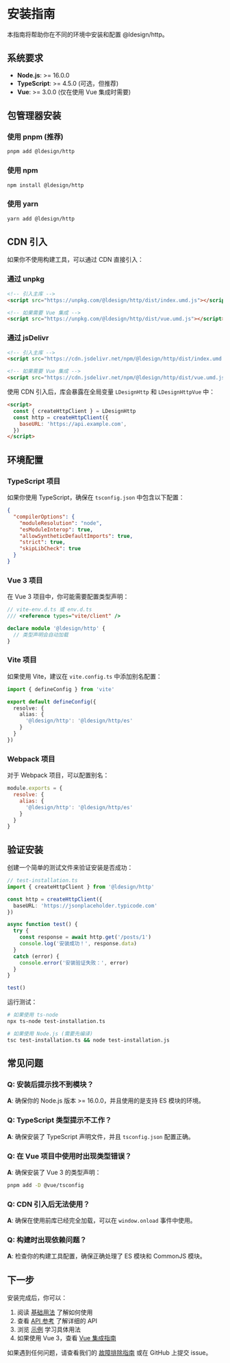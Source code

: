 # 安装指南

本指南将帮助你在不同的环境中安装和配置 @ldesign/http。

## 系统要求

- **Node.js**: >= 16.0.0
- **TypeScript**: >= 4.5.0 (可选，但推荐)
- **Vue**: >= 3.0.0 (仅在使用 Vue 集成时需要)

## 包管理器安装

### 使用 pnpm (推荐)

```bash
pnpm add @ldesign/http
```

### 使用 npm

```bash
npm install @ldesign/http
```

### 使用 yarn

```bash
yarn add @ldesign/http
```

## CDN 引入

如果你不使用构建工具，可以通过 CDN 直接引入：

### 通过 unpkg

```html
<!-- 引入主库 -->
<script src="https://unpkg.com/@ldesign/http/dist/index.umd.js"></script>

<!-- 如果需要 Vue 集成 -->
<script src="https://unpkg.com/@ldesign/http/dist/vue.umd.js"></script>
```

### 通过 jsDelivr

```html
<!-- 引入主库 -->
<script src="https://cdn.jsdelivr.net/npm/@ldesign/http/dist/index.umd.js"></script>

<!-- 如果需要 Vue 集成 -->
<script src="https://cdn.jsdelivr.net/npm/@ldesign/http/dist/vue.umd.js"></script>
```

使用 CDN 引入后，库会暴露在全局变量 `LDesignHttp` 和 `LDesignHttpVue` 中：

```html
<script>
  const { createHttpClient } = LDesignHttp
  const http = createHttpClient({
    baseURL: 'https://api.example.com',
  })
</script>
```

## 环境配置

### TypeScript 项目

如果你使用 TypeScript，确保在 `tsconfig.json` 中包含以下配置：

```json
{
  "compilerOptions": {
    "moduleResolution": "node",
    "esModuleInterop": true,
    "allowSyntheticDefaultImports": true,
    "strict": true,
    "skipLibCheck": true
  }
}
```

### Vue 3 项目

在 Vue 3 项目中，你可能需要配置类型声明：

```typescript
// vite-env.d.ts 或 env.d.ts
/// <reference types="vite/client" />

declare module '@ldesign/http' {
  // 类型声明会自动加载
}
```

### Vite 项目

如果使用 Vite，建议在 `vite.config.ts` 中添加别名配置：

```typescript
import { defineConfig } from 'vite'

export default defineConfig({
  resolve: {
    alias: {
      '@ldesign/http': '@ldesign/http/es'
    }
  }
})
```

### Webpack 项目

对于 Webpack 项目，可以配置别名：

```javascript
module.exports = {
  resolve: {
    alias: {
      '@ldesign/http': '@ldesign/http/es'
    }
  }
}
```

## 验证安装

创建一个简单的测试文件来验证安装是否成功：

```typescript
// test-installation.ts
import { createHttpClient } from '@ldesign/http'

const http = createHttpClient({
  baseURL: 'https://jsonplaceholder.typicode.com'
})

async function test() {
  try {
    const response = await http.get('/posts/1')
    console.log('安装成功！', response.data)
  }
  catch (error) {
    console.error('安装验证失败：', error)
  }
}

test()
```

运行测试：

```bash
# 如果使用 ts-node
npx ts-node test-installation.ts

# 如果使用 Node.js (需要先编译)
tsc test-installation.ts && node test-installation.js
```

## 常见问题

### Q: 安装后提示找不到模块？

**A**: 确保你的 Node.js 版本 >= 16.0.0，并且使用的是支持 ES 模块的环境。

### Q: TypeScript 类型提示不工作？

**A**: 确保安装了 TypeScript 声明文件，并且 `tsconfig.json` 配置正确。

### Q: 在 Vue 项目中使用时出现类型错误？

**A**: 确保安装了 Vue 3 的类型声明：

```bash
pnpm add -D @vue/tsconfig
```

### Q: CDN 引入后无法使用？

**A**: 确保在使用前库已经完全加载，可以在 `window.onload` 事件中使用。

### Q: 构建时出现依赖问题？

**A**: 检查你的构建工具配置，确保正确处理了 ES 模块和 CommonJS 模块。

## 下一步

安装完成后，你可以：

1. 阅读 [基础用法](./basic-usage) 了解如何使用
2. 查看 [API 参考](../api/http-client) 了解详细的 API
3. 浏览 [示例](../examples/basic) 学习具体用法
4. 如果使用 Vue 3，查看 [Vue 集成指南](./vue-plugin)

如果遇到任何问题，请查看我们的 [故障排除指南](./troubleshooting) 或在 GitHub 上提交 issue。
